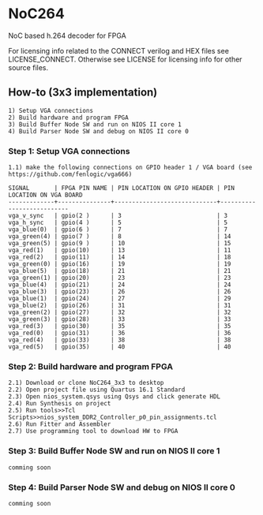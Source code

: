 # NoC264
NoC based h.264 decoder for FPGA

For licensing info related to the CONNECT verilog and HEX files see LICENSE_CONNECT.
Otherwise see LICENSE for licensing info for other source files.

## How-to (3x3 implementation)
    1) Setup VGA connections
    2) Build hardware and program FPGA
    3) Build Buffer Node SW and run on NIOS II core 1
    4) Build Parser Node SW and debug on NIOS II core 0

### Step 1: Setup VGA connections
    1.1) make the following connections on GPIO header 1 / VGA board (see https://github.com/fenlogic/vga666)

    SIGNAL       | FPGA PIN NAME | PIN LOCATION ON GPIO HEADER | PIN LOCATION ON VGA BOARD
    -------------+---------------+-----------------------------+---------------------------
    vga_v_sync   | gpio(2 )      | 3                           | 3
    vga_h_sync   | gpio(4 )      | 5                           | 5
    vga_blue(0)  | gpio(6 )      | 7                           | 7
    vga_green(4) | gpio(7 )      | 8                           | 14
    vga_green(5) | gpio(9 )      | 10                          | 15
    vga_red(1)   | gpio(10)      | 13                          | 11
    vga_red(2)   | gpio(11)      | 14                          | 18
    vga_green(0) | gpio(16)      | 19                          | 19
    vga_blue(5)  | gpio(18)      | 21                          | 21
    vga_green(1) | gpio(20)      | 23                          | 23
    vga_blue(4)  | gpio(21)      | 24                          | 24
    vga_blue(3)  | gpio(23)      | 26                          | 26
    vga_blue(1)  | gpio(24)      | 27                          | 29
    vga_blue(2)  | gpio(26)      | 31                          | 31
    vga_green(2) | gpio(27)      | 32                          | 32
    vga_green(3) | gpio(28)      | 33                          | 33
    vga_red(3)   | gpio(30)      | 35                          | 35
    vga_red(0)   | gpio(31)      | 36                          | 36
    vga_red(4)   | gpio(33)      | 38                          | 38
    vga_red(5)   | gpio(35)      | 40                          | 40

### Step 2: Build hardware and program FPGA
    2.1) Download or clone NoC264_3x3 to desktop
    2.2) Open project file using Quartus 16.1 Standard
    2.3) Open nios_system.qsys using Qsys and click generate HDL
    2.4) Run Synthesis on project
    2.5) Run tools>>Tcl Scripts>>nios_system_DDR2_Controller_p0_pin_assignments.tcl
    2.6) Run Fitter and Assembler
    2.7) Use programming tool to download HW to FPGA

### Step 3: Build Buffer Node SW and run on NIOS II core 1
    comming soon
    
### Step 4: Build Parser Node SW and debug on NIOS II core 0
    comming soon
